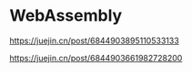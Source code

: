 # WebAssembly

<https://juejin.cn/post/6844903895110533133>

<https://juejin.cn/post/6844903661982728200>

